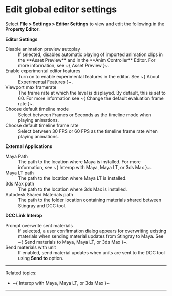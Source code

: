 # Edit global editor settings

Select **File > Settings > Editor Settings** to view and edit the following in the **Property Editor**.

**Editor Settings**

<dl>

<dt>Disable animation preview autoplay</dt>
<dd>If selected, disables automatic playing of imported animation clips in the **Asset Preview** and in the **Anim Controller** Editor. For more information, see ~{ Asset Preview }~.</dd>

<dt>Enable experimental editor features</dt>
<dd>Turn on to enable experimental features in the editor. See ~{ About Experimental Features }~.</dd>

<dt>Viewport max framerate</dt>
<dd>The frame rate at which the level is displayed. By default, this is set to 60. For more information see ~{ Change the default evaluation frame rate }~.</dd>

<dt>Choose default timeline mode</dt>
<dd>Select between Frames or Seconds as the timeline mode when playing animations.</dd>

<dt>Choose default timeline frame rate</dt>
<dd>Select between 30 FPS or 60 FPS as the timeline frame rate when playing animations.</dd>

</dl>

**External Applications**

<dl>
<dt>Maya Path</dt>
<dd>The path to the location where Maya is installed. For more information, see ~{ Interop with Maya, Maya LT, or 3ds Max }~.</dd>

<dt>Maya LT path</dt>
<dd>The path to the location where Maya LT is installed.</dd>

<dt>3ds Max path</dt>
<dd>The path to the location where 3ds Max is installed.</dd>

<dt>Autodesk Shared Materials path</dt>
<dd>The path to the folder location containing materials shared between Stingray and DCC tool.</dd>
</dl>

**DCC Link Interop**

<dl>
<dt>Prompt overwrite sent materials</dt>
<dd>If selected, a user confirmation dialog appears for overwriting existing materials when sending material updates from Stingray to Maya. See ~{ Send materials to Maya, Maya LT, or 3ds Max }~.</dd>

<dt>Send materials with unit</dt>
<dd>If enabled, send material updates when units are sent to the DCC tool using <b>Send to</b> option.</dd>

</dl>

---
Related topics:
- ~{ Interop with Maya, Maya LT, or 3ds Max }~
---
